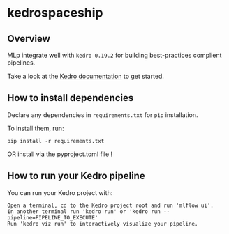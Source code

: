 # kedrospaceship

## Overview

MLp integrate well with `kedro 0.19.2` for building best-practices complient pipelines.


Take a look at the [Kedro documentation](https://docs.kedro.org) to get started.



## How to install dependencies

Declare any dependencies in `requirements.txt` for `pip` installation.

To install them, run:

```
pip install -r requirements.txt
```
OR install via the pyproject.toml file !




## How to run your Kedro pipeline

You can run your Kedro project with:

```
Open a terminal, cd to the Kedro project root and run 'mlflow ui'.
In another terminal run 'kedro run' or 'kedro run --pipeline=PIPELINE_TO_EXECUTE'
Run 'kedro viz run' to interactively visualize your pipeline. 

```

